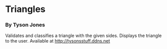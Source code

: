 # Triangles
### By Tyson Jones

Validates and classifies a triangle with the given sides. Displays the triangle to the user. Available at http://tysonsstuff.ddns.net
